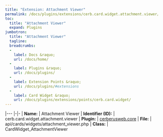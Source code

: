 ```yaml
---
title: "Extension: Attachment Viewer"
permalink: /docs/plugins/extensions/cerb.card.widget.attachment.viewer/
toc:
  title: "Attachment Viewer"
  expand: Plugins
jumbotron:
  title: "Attachment Viewer"
  tagline: 
  breadcrumbs:
  -
    label: Docs &raquo;
    url: /docs/home/
  -
    label: Plugins &raquo;
    url: /docs/plugins/
  -
    label: Extension Points &raquo;
    url: /docs/plugins/#extensions
  -
    label: Card Widget &raquo;
    url: /docs/plugins/extensions/points/cerb.card.widget/
---
```


|---
|-|-
| **Name:** | Attachment Viewer
| **Identifier (ID):** | cerb.card.widget.attachment.viewer
| **Plugin:** | [cerberusweb.core](/docs/plugins/cerberusweb.core/)
| **File:** | api/cards/widgets/attachment_viewer.php
| **Class:** | CardWidget_AttachmentViewer

